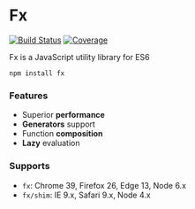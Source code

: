 # Fx

[![Build Status](https://travis-ci.org/elfet/fx.svg?branch=master)](https://travis-ci.org/elfet/fx)
[![Coverage](https://codecov.io/gh/elfet/fx/branch/master/graph/badge.svg)](https://codecov.io/gh/elfet/fx)

Fx is a JavaScript utility library for ES6

```
npm install fx
```

### Features
* Superior **performance**
* **Generators** support
* Function **composition**
* **Lazy** evaluation


### Supports

* `fx`: Chrome 39, Firefox 26, Edge 13, Node 6.x
* `fx/shim`: IE 9.x, Safari 9.x, Node 4.x


